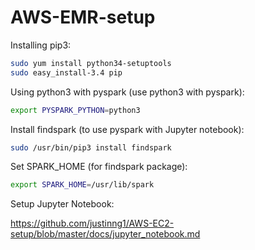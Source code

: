 # AWS-EMR-setup

Installing pip3:

```bash
sudo yum install python34-setuptools
sudo easy_install-3.4 pip
```
Using python3 with pyspark (use python3 with pyspark):
```bash
export PYSPARK_PYTHON=python3
```
Install findspark (to use pyspark with Jupyter notebook):
```bash
sudo /usr/bin/pip3 install findspark
```
Set SPARK_HOME (for findspark package):
```bash
export SPARK_HOME=/usr/lib/spark
```

Setup Jupyter Notebook:

https://github.com/justinng1/AWS-EC2-setup/blob/master/docs/jupyter_notebook.md
